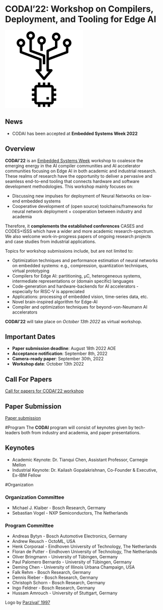 # **CODAI’22**: Workshop on Compilers, Deployment, and Tooling for Edge AI

![CODAI Logo](assets/images/logo.png)

## News
 - CODAI has been accepted at **Embedded Systems Week 2022** 

## Overview

**CODAI'22** is an  [Embedded Systems Week](https://esweek.org/ ) workshop to coalesce the emerging energy in the AI compiler communities and AI accelerator communities focusing on Edge AI in both academic and industrial research. These realms of research have the opportunity to deliver a pervasive and seamless end-to-end tooling that connects hardware and software development methodologies. This workshop mainly focuses on:
 - Discussing new impulses for deployment of Neural Networks on low-end embedded systems
 - Cooperative development of (open source) toolchains/frameworks for neural network deployment + cooperation between industry and academia
 
Therefore, it **complements the established conferences** CASES and CODES+ISSS which have a wider and more academic research-spectrum. 
We also welcome work-in-progress papers of ongoing research projects and case studies from industrial applications.

Topics for workshop submissions include, but are not limited to:

 - Optimization techniques and performance estimation of neural networks on embedded systems: e.g., compression, quantization techniques, virtual prototyping 
 - Compilers for Edge AI: partitioning, µC, heterogeneous systems,  intermediate representations or (domain specific) languages 
 - Code-generation and hardware-backends for AI accelerators - especially for RISC-V is appreciated 
 - Applications: processing of embedded vision, time-series data, etc. 
 - Novel brain-inspired algorithm for Edge-AI 
 - Compiler and optimization techniques for beyond-von-Neumann AI accelerators

**CODAI'22** will take place on *October 13th 2022* as virtual workshop.

## Important Dates
 - **Paper submission deadline**: August 18th 2022 AOE
 - **Acceptance notification**: September 8th, 2022
 - **Camera-ready paper**: September 30th, 2022
 - **Workshop date**: October 13th 2022 

## Call For Papers
[Call for papers for CODAI'22 workshop](assets/documents/codai22_cfp.pdf)

## Paper Submission
[Paper submission](https://www.softconf.org)


#Program
The **CODAI** program will consist of keynotes given by tech-leaders both from industry and academia, 
and paper presentations.

## Keynotes
* Academic Keynote: Dr. Tianqui Chen, Assistant Professor, Carnegie Mellon
* Industrial Keynote: Dr. Kailash Gopalakrishnan, Co-Founder & Executive, Ex-IBM Fellow



#Organization
### Organization Committee
* Michael J. Klaiber - Bosch Research, Germany
* Sebastian Vogel - NXP Semiconductors, The Netherlands

### Program Committee
* Andreas Bytyn - Bosch Automotive Electronics, Germany
* Andrew Reusch - OctoML, USA
* Henk Corporaal - Eindhoven University of Technology, The Netherlands
* Floran de Putter - Eindhoven University of Technology, The Netherlands
* Oliver Bringmann - University of Tübingen, Germany
* Paul Palomero Bernardo - University of Tübingen, Germany
* Deming Chen - University of Illinois Urbana Champaign, USA
* Falk Rehm - Bosch Research, Germany
* Dennis Rieber - Bosch Research, Germany
* Christoph Schorn - Bosch Research, Germany
* Ingo Feldner - Bosch Research, Germany
* Hussam Amrouch - University of Stuttgart, Germany



Logo by <a href="https://www.flaticon.com/authors/parzival-1997" title="Logo">Parzival’ 1997</a>
